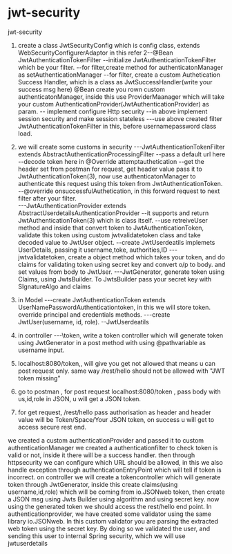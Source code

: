 # jwt-security
jwt-security


1. create a class JwtSecurityConfig which is config class, extends WebSecurityConfigurerAdaptor
in this refer 2--@Bean JwtAuthenticationTokenFilter
						--initialize JwtAuthenticationTokenFilter which be your filter.
					   --for filter,create method for authenticatonManager as setAuthenticationManager
					   --for filter, create a custom  Authetication Success Handler, which is a class as JwtSuccessHandler(write your success msg here)
			@Bean create you rown custom authenticatonManager, inside this use ProviderMaanager which will take your custom AuthenticationProvider(JwtAuthenticationProvider) as param.
			-- implement configure Http security
			   --in above implement session security and make session stateless
			   ---use above created filter JwtAuthenticationTokenFilter in this, before usernamepassword class load.
			 
2. we will create some customs in security
		---JwtAuthenticationTokenFilter extends AbstractAuthenticationProcessingFilter
			--pass a default url here
			--decode token here in @Override attemptauthetication
				--get the header set from postman for request, get header value pass it to JwtAuthenticationToken(3), now use authenticatonManager to authenticate this request using this token
				from JwtAuthenticationToken.
			--@override onsuccessfulAuthetication, in this forward request to next filter after your filter.	
		---JwtAuthenticationProvider extends AbstractUserdetailsAuthenticationProvider
			--it supports and return JwtAuthenticationToken(3) which is class itself.
			--use retreiveUser method and inside that convert token to JwtAuthenticationToken, validate this token using custom jwtvalidatetoken class and take decoded value  to JwtUser object.
			--create JwtUserdeatils  implemets UserDetails, passing it username,toke, authorities,ID
		---	jwtvalidatetoken, create a object method which takes your token, and do claims for validating token using secret key and convert o/p to body. and set values from body to JwtUser.
		---JwtGenerator, generate token using Claims, using JwtsBuilder. To JwtsBuilder pass your secret key with SIgnatureAlgo and claims
		
3. in Model
   ---create JwtAuthenticationToken extends UserNamePasswordAuthenticationtoken, in this we will store token. override principal and credentials methods.
   ---create JwtUser(username, id, role).
   --JwtUserdeatils 
   
4. in controller
	---\token, write a token controller which will generate token using JwtGenerator in a post method with using @pathvariable as username input.
	
	
5. localhost:8080/token,, will give you get not allowed that means u can post request only. same way /rest/hello should not be allowed with "JWT token missing"
6. go to postman , for post request localhost:8080/token , pass body with us,id,role in JSON, u will get a JSON token.
7. for get request, /rest/hello pass authorisation as header and header value will be Token/Space/Your JSON token, on success u will get to access secure rest end.


we created a custom authenticationProvider and passed it to custom authenticationManager
we created a authenticationfilter to check token is valid or not, inside it there will be a success handler.
then through httpsecurity we can configure which URL should be allowed, in this we also handle exception through authenticationEntryPoint which will tell if token is incorrect.
on controller we will create a tokencontroller which will generate token through JwtGenerator, inside this create claims(using username,id,role) which will be coming from io.JSONweb token,
then create a JSON msg using Jwts Builder using algorithm and using secret key.
now using the generated token we should access the rest/hello end point.
In authenticationprovider, we have created some validator using the same library io.JSONweb. In this custom validator you are parsing the extracted web token using the secret key.
By doing so we validated the user, and sending this user to internal Spring security, which we will use jwtuserdetails
